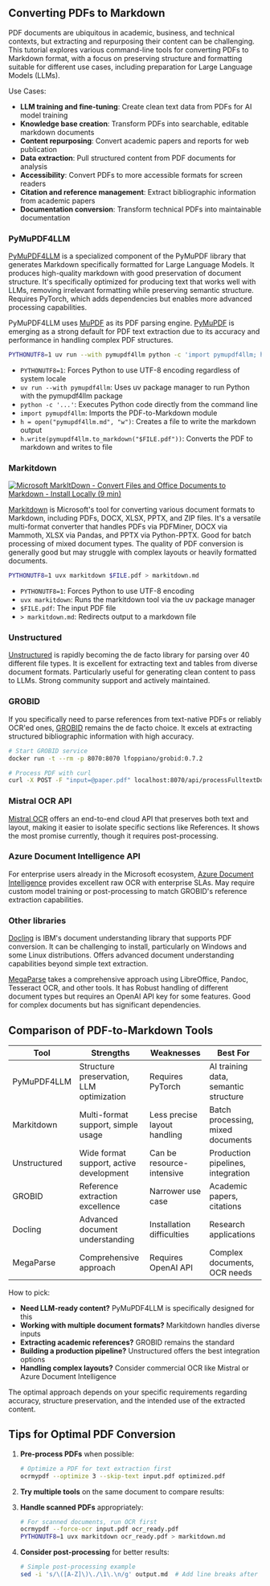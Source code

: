 ## Converting PDFs to Markdown

PDF documents are ubiquitous in academic, business, and technical contexts, but extracting and repurposing their content can be challenging. This tutorial explores various command-line tools for converting PDFs to Markdown format, with a focus on preserving structure and formatting suitable for different use cases, including preparation for Large Language Models (LLMs).

Use Cases:

- **LLM training and fine-tuning**: Create clean text data from PDFs for AI model training
- **Knowledge base creation**: Transform PDFs into searchable, editable markdown documents
- **Content repurposing**: Convert academic papers and reports for web publication
- **Data extraction**: Pull structured content from PDF documents for analysis
- **Accessibility**: Convert PDFs to more accessible formats for screen readers
- **Citation and reference management**: Extract bibliographic information from academic papers
- **Documentation conversion**: Transform technical PDFs into maintainable documentation

### PyMuPDF4LLM

[PyMuPDF4LLM](https://pymupdf.readthedocs.io/en/latest/pymupdf4llm/) is a specialized component of the PyMuPDF library that generates Markdown specifically formatted for Large Language Models. It produces high-quality markdown with good preservation of document structure. It's specifically optimized for producing text that works well with LLMs, removing irrelevant formatting while preserving semantic structure. Requires PyTorch, which adds dependencies but enables more advanced processing capabilities.

PyMuPDF4LLM uses [MuPDF](https://mupdf.com/) as its PDF parsing engine. [PyMuPDF](https://pymupdf.readthedocs.io/) is emerging as a strong default for PDF text extraction due to its accuracy and performance in handling complex PDF structures.

```bash
PYTHONUTF8=1 uv run --with pymupdf4llm python -c 'import pymupdf4llm; h = open("pymupdf4llm.md", "w"); h.write(pymupdf4llm.to_markdown("$FILE.pdf"))'
```

- `PYTHONUTF8=1`: Forces Python to use UTF-8 encoding regardless of system locale
- `uv run --with pymupdf4llm`: Uses uv package manager to run Python with the pymupdf4llm package
- `python -c '...'`: Executes Python code directly from the command line
- `import pymupdf4llm`: Imports the PDF-to-Markdown module
- `h = open("pymupdf4llm.md", "w")`: Creates a file to write the markdown output
- `h.write(pymupdf4llm.to_markdown("$FILE.pdf"))`: Converts the PDF to markdown and writes to file

### Markitdown

[![Microsoft MarkItDown - Convert Files and Office Documents to Markdown - Install Locally (9 min)](https://i.ytimg.com/vi/v65Oyddfxeg/sddefault.jpg)](https://youtu.be/v65Oyddfxeg)

[Markitdown](https://github.com/microsoft/markitdown) is Microsoft's tool for converting various document formats to Markdown, including PDFs, DOCX, XLSX, PPTX, and ZIP files. It's a versatile multi-format converter that handles PDFs via PDFMiner, DOCX via Mammoth, XLSX via Pandas, and PPTX via Python-PPTX. Good for batch processing of mixed document types. The quality of PDF conversion is generally good but may struggle with complex layouts or heavily formatted documents.

```bash
PYTHONUTF8=1 uvx markitdown $FILE.pdf > markitdown.md
```

- `PYTHONUTF8=1`: Forces Python to use UTF-8 encoding
- `uvx markitdown`: Runs the markitdown tool via the uv package manager
- `$FILE.pdf`: The input PDF file
- `> markitdown.md`: Redirects output to a markdown file

### Unstructured

[Unstructured](https://unstructured.io/) is rapidly becoming the de facto library for parsing over 40 different file types. It is excellent for extracting text and tables from diverse document formats. Particularly useful for generating clean content to pass to LLMs. Strong community support and actively maintained.

### GROBID

If you specifically need to parse references from text-native PDFs or reliably OCR'ed ones, [GROBID](https://github.com/kermitt2/grobid) remains the de facto choice. It excels at extracting structured bibliographic information with high accuracy.

```bash
# Start GROBID service
docker run -t --rm -p 8070:8070 lfoppiano/grobid:0.7.2

# Process PDF with curl
curl -X POST -F "input=@paper.pdf" localhost:8070/api/processFulltextDocument > references.tei.xml
```

### Mistral OCR API

[Mistral OCR](https://mistral.ai/products/ocr/) offers an end-to-end cloud API that preserves both text and layout, making it easier to isolate specific sections like References. It shows the most promise currently, though it requires post-processing.

### Azure Document Intelligence API

For enterprise users already in the Microsoft ecosystem, [Azure Document Intelligence](https://azure.microsoft.com/en-us/products/ai-services/document-intelligence) provides excellent raw OCR with enterprise SLAs. May require custom model training or post-processing to match GROBID's reference extraction capabilities.

### Other libraries

[Docling](https://github.com/DS4SD/docling) is IBM's document understanding library that supports PDF conversion. It can be challenging to install, particularly on Windows and some Linux distributions. Offers advanced document understanding capabilities beyond simple text extraction.

[MegaParse](https://github.com/QuivrHQ/MegaParse) takes a comprehensive approach using LibreOffice, Pandoc, Tesseract OCR, and other tools. It has Robust handling of different document types but requires an OpenAI API key for some features. Good for complex documents but has significant dependencies.

## Comparison of PDF-to-Markdown Tools

| Tool         | Strengths                                | Weaknesses                   | Best For                             |
| ------------ | ---------------------------------------- | ---------------------------- | ------------------------------------ |
| PyMuPDF4LLM  | Structure preservation, LLM optimization | Requires PyTorch             | AI training data, semantic structure |
| Markitdown   | Multi-format support, simple usage       | Less precise layout handling | Batch processing, mixed documents    |
| Unstructured | Wide format support, active development  | Can be resource-intensive    | Production pipelines, integration    |
| GROBID       | Reference extraction excellence          | Narrower use case            | Academic papers, citations           |
| Docling      | Advanced document understanding          | Installation difficulties    | Research applications                |
| MegaParse    | Comprehensive approach                   | Requires OpenAI API          | Complex documents, OCR needs         |

How to pick:

- **Need LLM-ready content?** PyMuPDF4LLM is specifically designed for this
- **Working with multiple document formats?** Markitdown handles diverse inputs
- **Extracting academic references?** GROBID remains the standard
- **Building a production pipeline?** Unstructured offers the best integration options
- **Handling complex layouts?** Consider commercial OCR like Mistral or Azure Document Intelligence

The optimal approach depends on your specific requirements regarding accuracy, structure preservation, and the intended use of the extracted content.

## Tips for Optimal PDF Conversion

1. **Pre-process PDFs** when possible:

   ```bash
   # Optimize a PDF for text extraction first
   ocrmypdf --optimize 3 --skip-text input.pdf optimized.pdf
   ```

2. **Try multiple tools** on the same document to compare results:

3. **Handle scanned PDFs** appropriately:

   ```bash
   # For scanned documents, run OCR first
   ocrmypdf --force-ocr input.pdf ocr_ready.pdf
   PYTHONUTF8=1 uvx markitdown ocr_ready.pdf > markitdown.md
   ```

4. **Consider post-processing** for better results:

   ```bash
   # Simple post-processing example
   sed -i 's/\([A-Z]\)\./\1\.\n/g' output.md  # Add line breaks after sentences
   ```
